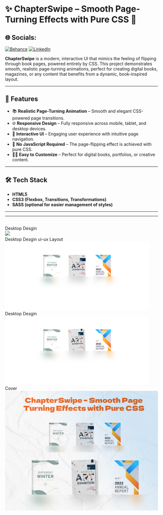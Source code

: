 # ✨ ChapterSwipe – Smooth Page-Turning Effects with Pure CSS 📖
## 🌐 Socials:
[![Behance](https://img.shields.io/badge/Behance-1769ff?logo=behance&logoColor=white)](https://behance.net/dhirukumar) [![LinkedIn](https://img.shields.io/badge/LinkedIn-%230077B5.svg?logo=linkedin&logoColor=white)](https://linkedin.com/in/dharmendraverma95) 



**ChapterSwipe** is a modern, interactive UI that mimics the feeling of flipping through book pages, powered entirely by CSS. This project demonstrates smooth, realistic page-turning animations, perfect for creating digital books, magazines, or any content that benefits from a dynamic, book-inspired layout.


---

## 🚀 Features

- 📚 **Realistic Page-Turning Animation** – Smooth and elegant CSS-powered page transitions.
- 🌐 **Responsive Design** – Fully responsive across mobile, tablet, and desktop devices.
- 🎯 **Interactive UI** – Engaging user experience with intuitive page navigation.
- 🎨 **No JavaScript Required** – The page-flipping effect is achieved with pure CSS.
- 🧑‍💻 **Easy to Customize** – Perfect for digital books, portfolios, or creative content.

---

## 🛠️ Tech Stack

- **HTML5**
- **CSS3 (Flexbox, Transitions, Transformations)**
- **SASS (optional for easier management of styles)**

---
---

<br>
<span>Desktop Desgin</span><br/>
<a href="" target="_blank" >
<img src="./img/bookCover.gif" width="575px"/>
</a>
<br />
<span>Desktop Desgin ui-ux Layout</span><br/>
<a href="" target="_blank" >
<img src="./img/bookListSection.png" width="475px"/>
</a>
<br />
<span>Desktop Desgin</span><br/>
<a href="" target="_blank" >
<img src="./img/bookListHoverSection.png" width="475px"/>
</a>
<br />
<span>Cover</span><br/>
<a href="" target="_blank" >
<img src="./img/cover.png" width="575px"/>
</a>